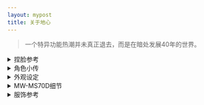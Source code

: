 ```yaml
---
layout: mypost
title: 关于地心
---
```

 > 一个特异功能热潮并未真正退去，而是在暗处发展40年的世界。 

<details><summary>捏脸参考</summary>
 <p><blockquote>↓请无视捏脸图中的服装</blockquote></p>
  <br>
<img src="/characters/nielian.webp" alt="捏脸参考">
</details>

<details> <summary>角色小传</summary>
<p><b>设定</b>：缺乏睡眠的少女，通过随身听里的奇异音乐让自己保持清醒。对边缘科学（或常人所说的伪科学）十分热衷。</p>
<p><b>爱好</b>：未解之谜、边缘科学</p>  
<p><b>专长</b>：资料搜集、单片机设计</p>     
<p><b>代表物</b>：经特殊技术改造的索尼MW-MS70D随身听，其上刻有同心圆标志，播放的音乐似乎有助于集中注意力。  
<small> ↑ 这同时也是角色的设计原型</small></p> 
</details>

<details> <summary>外观设定</summary>
<img src="/characters/dixin-1.webp" alt="外观设定">
</details>


<details> <summary>MW-MS70D细节</summary>
<img src="/characters/nwms70d-1.webp" alt="MW-MS70D">
<img src="/characters/nwms70d-2.webp" alt="MW-MS70D">
<img src="/characters/nwms70d-3.webp" alt="MW-MS70D">
<img src="/characters/nwms70d-4.webp" alt="MW-MS70D">
<img src="/characters/nwms70d-5.webp" alt="MW-MS70D">
<img src="/characters/nwms70d-6.webp" alt="MW-MS70D">
</details>

<details> <summary>服饰参考</summary>
 <p><blockquote>服装风格为<b>现代/机能</b></blockquote></p>
 <p><blockquote>↓剪裁参考此图，下身修改为短裤</blockquote></p>
 <br>
<img src="/characters/cloth-1.webp" alt="服设参考">
</details>
